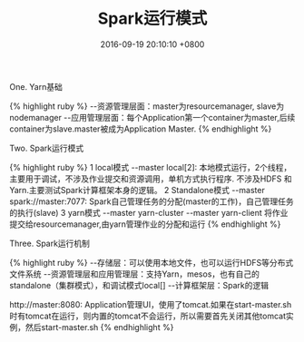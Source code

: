 ﻿---
layout: post
title:  "Spark运行模式"
date:   2016-09-19 20:10:10 +0800
categories: Spark
---
One. Yarn基础

{% highlight ruby %}
--资源管理层面：master为resourcemanager, slave为nodemanager
--应用管理层面：每个Application第一个container为master,后续container为slave.master被成为Application Master.
{% endhighlight %}

Two. Spark运行模式

{% highlight ruby %}
1 local模式
--master local[2]: 本地模式运行，2个线程，主要用于调试，不涉及作业提交和资源调用，单机方式执行程序. 不涉及HDFS 和 Yarn.主要测试Spark计算框架本身的逻辑。
2 Standalone模式
--master spark://master:7077: Spark自己管理任务的分配(master的工作)，自己管理任务的执行(slave)
3 yarn模式
--master yarn-cluster
--master yarn-client
将作业提交给resourcemanager,由yarn管理作业的分配和运行
{% endhighlight %}

Three. Spark运行机制

{% highlight ruby %}
--存储层：可以使用本地文件，也可以运行HDFS等分布式文件系统
--资源管理层和应用管理层：支持Yarn，mesos，也有自己的standalone（集群模式），和调试模式local[]
--计算框架层：Spark的逻辑

http://master:8080: Application管理UI，使用了tomcat.如果在start-master.sh时有tomcat在运行，则内置的tomcat不会运行，所以需要首先关闭其他tomcat实例，然后start-master.sh
{% endhighlight %}


